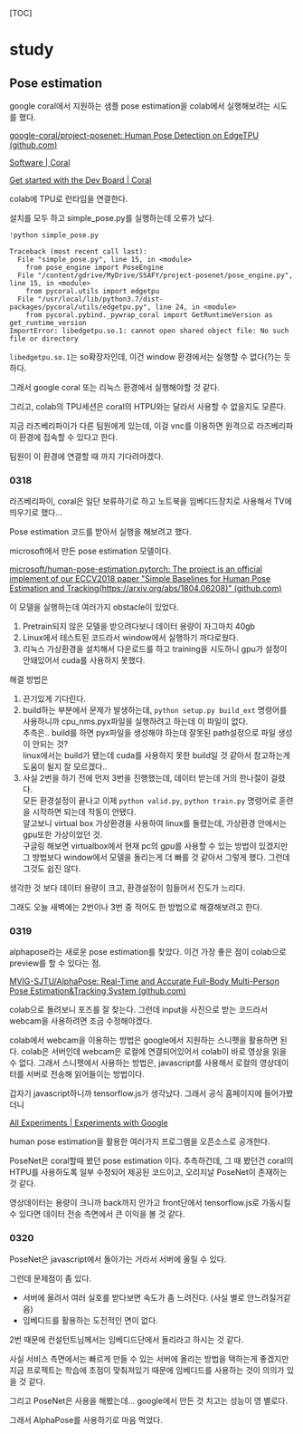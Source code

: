 [TOC]

# study

## Pose estimation

google coral에서 지원하는 샘플 pose estimation을 colab에서 실행해보려는 시도를 했다.

[google-coral/project-posenet: Human Pose Detection on EdgeTPU (github.com)](https://github.com/google-coral/project-posenet)

[Software | Coral](https://coral.ai/software#pycoral-api)

[Get started with the Dev Board | Coral](https://coral.ai/docs/dev-board/get-started/#run-pycoral)

colab에 TPU로 런타임을 연결한다.

설치를 모두 하고 simple_pose.py를 실행하는데 오류가 났다.

```python
!python simple_pose.py
```

```
Traceback (most recent call last):
  File "simple_pose.py", line 15, in <module>
    from pose_engine import PoseEngine
  File "/content/gdrive/MyDrive/SSAFY/project-posenet/pose_engine.py", line 15, in <module>
    from pycoral.utils import edgetpu
  File "/usr/local/lib/python3.7/dist-packages/pycoral/utils/edgetpu.py", line 24, in <module>
    from pycoral.pybind._pywrap_coral import GetRuntimeVersion as get_runtime_version
ImportError: libedgetpu.so.1: cannot open shared object file: No such file or directory
```

`libedgetpu.so.1`는 so확장자인데, 이건 window 환경에서는 실행할 수 없다(?)는 듯 하다.

그래서 google coral 또는 리눅스 환경에서 실행해야할 것 같다.

그리고, colab의 TPU세션은 coral의 HTPU와는 달라서 사용할 수 없을지도 모른다.

지금 라즈베리파이가 다른 팀원에게 있는데, 이걸 vnc를 이용하면 원격으로 라즈베리파이 환경에 접속할 수 있다고 한다.

팀원이 이 환경에 연결할 때 까지 기다려야겠다.







### 0318

라즈베리파이, coral은 일단 보류하기로 하고 노트북을 임베디드장치로 사용해서 TV에 띄우기로 했다...

Pose estimation 코드를 받아서 실행을 해보려고 했다.

microsoft에서 만든 pose estimation 모델이다.

[microsoft/human-pose-estimation.pytorch: The project is an official implement of our ECCV2018 paper "Simple Baselines for Human Pose Estimation and Tracking(https://arxiv.org/abs/1804.06208)" (github.com)](https://github.com/microsoft/human-pose-estimation.pytorch)

이 모델을 실행하는데 여러가지 obstacle이 있었다.

1. Pretrain되지 않은 모델을 받으려다보니 데이터 용량이 자그마치 40gb
2. Linux에서 테스트된 코드라서 window에서 실행하기 까다로웠다.
3. 리눅스 가상환경을 설치해서 다운로드를 하고 training을 시도하니 gpu가 설정이 안돼있어서 cuda를 사용하지 못했다.

해결 방법은

1. 끈기있게 기다린다.
2. build하는 부분에서 문제가 발생하는데, `python setup.py build_ext` 명령어를 사용하니까 cpu_nms.pyx파일을 실행하려고 하는데 이 파일이 없다.  
   추측은.. build를 하면 pyx파일을 생성해야 하는데 잘못된 path설정으로 파일 생성이 안되는 것?  
   linux에서는 build가 됐는데 cuda를 사용하지 못한 build일 것 같아서 참고하는게 도움이 될지 잘 모르겠다..
3. 사실 2번을 하기 전에 먼저 3번을 진행했는데, 데이터 받는데 거의 한나절이 걸렸다.  
   모든 환경설정이 끝나고 이제 `python valid.py`, `python train.py` 명령어로 훈련을 시작하면 되는데 작동이 안됐다.  
   알고보니 virtual box 가상환경을 사용하여 linux를 돌렸는데, 가상환경 안에서는 gpu또한 가상이었던 것.  
   구글링 해보면 virtualbox에서 현재 pc의 gpu를 사용할 수 있는  방법이 있겠지만 그 방법보다 window에서 모델을 돌리는게 더 빠를 것 같아서 그렇게 했다. 그런데 그것도 쉽진 않다.



생각한 것 보다 데이터 용량이 크고, 환경설정이 힘들어서 진도가 느리다.

그래도 오늘 새벽에는 2번이나 3번 중 적어도 한 방법으로 해결해보려고 한다.



### 0319

alphapose라는 새로운 pose estimation를 찾았다. 이건 가장 좋은 점이 colab으로 preview를 할 수 있다는 점.

[MVIG-SJTU/AlphaPose: Real-Time and Accurate Full-Body Multi-Person Pose Estimation&Tracking System (github.com)](https://github.com/MVIG-SJTU/AlphaPose)

colab으로 돌려보니 포즈를 잘 찾는다. 그런데 input을 사진으로 받는 코드라서 webcam을 사용하려면 조금 수정해야겠다.

colab에서 webcam을 이용하는 방법은 google에서 지원하는 스니펫을 활용하면 된다. colab은 서버인데 webcam은 로컬에 연결되어있어서 colab이 바로 영상을 읽을 수 없다. 그래서 스니펫에서 사용하는 방법은, javascript를 사용해서 로컬의 영상데이터를 서버로 전송해 읽어들이는 방법이다.



갑자기 javascript하니까 tensorflow.js가 생각났다. 그래서 공식 홈페이지에 들어가봤더니

[All Experiments | Experiments with Google](https://experiments.withgoogle.com/experiments?tag=PoseNet)

human pose estimation을 활용한 여러가지 프로그램을 오픈소스로 공개한다.

PoseNet은 coral할때 봤던 pose estimation 이다. 추측하건데, 그 때 봤던건 coral의 HTPU를 사용하도록 일부 수정되어 제공된 코드이고, 오리지날 PoseNet이 존재하는 것 같다.

영상데이터는 용량이 크니까 back까지 안가고 front단에서 tensorflow.js로 가동시킬 수 있다면 데이터 전송 측면에서 큰 이익을 볼 것 같다.



### 0320

PoseNet은 javascript에서 돌아가는 거라서 서버에 올릴 수 있다.

그런데 문제점이 좀 있다.

- 서버에 올려서 여러 실호를 받다보면 속도가 좀 느려진다. (사실 별로 안느려질거같음)
- 임베디드를 활용하는 도전적인 면이 없다.

2번 때문에 컨설턴트님께서는 임베디드단에서 돌리라고 하시는 것 같다.

사실 서비스 측면에서는 빠르게 만들 수 있는 서버에 올리는 방법을 택하는게 좋겠지만 지금 프로젝트는 학습에 초점이 맞춰져있기 때문에 임베디드를 사용하는 것이 의의가 있을 것 같다.

그리고 PoseNet은 사용을 해봤는데... google에서 만든 것 치고는 성능이 영 별로다.

그래서 AlphaPose를 사용하기로 마음 먹었다.